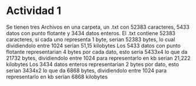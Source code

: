 # Actividad 1
Se tienen tres Archivos en una carpeta, un .txt con 52383 caracteres, 5433 datos con punto flotante y 3434 datos enteros.
El .txt contiene 52383 caracteres, si cada uno representa 1 byte, serian 52383 bytes, lo cual dividiendolo entre 1024 serían 51,15 kilobytes
Los 5433 datos con punto flotante representarian 4 bytes por cada dato, esto sería 5433x4 lo que da 21732 bytes, dividiendolo entre 1024 para representarlo en kb serian 21,222 kilobytes
Los 3434 datos enteros representarian 2 bytes por dato, esto serian 3434x2 lo que da 6868 bytes, dividiendolo entre 1024 para representarlo en kb serían 6868 kilobytes
